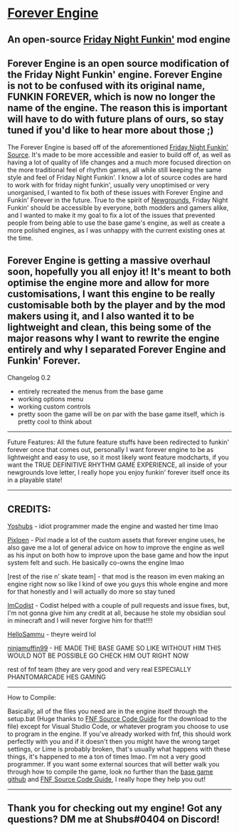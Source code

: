 # [Forever Engine](https://github.com/Yoshubs/FunkinForever)
An open-source [Friday Night Funkin'](https://www.newgrounds.com/portal/view/770371) mod engine
----------------------------------------------
Forever Engine is an open source modification of the Friday Night Funkin' engine. Forever Engine is not to be confused with its original name, FUNKIN FOREVER, which is now no longer the name of the engine. The reason this is important will have to do with future plans of ours, so stay tuned if you'd like to hear more about those ;)
----------------------------------------------
The Forever Engine is based off of the aforementioned [Friday Night Funkin' Source](https://github.com/ninjamuffin99/Funkin). It's made to be more accessible and easier to build off of, as well as having a lot of quality of life changes and a much more focused direction on the more traditional feel of rhythm games, all while still keeping the same style and feel of Friday Night Funkin'. I know a lot of source codes are hard to work with for friday night funkin', usually very unoptimised or very unorganised, I wanted to fix both of these issues with Forever Engine and Funkin' Forever in the future. True to the spirit of [Newgrounds](https://www.newgrounds.com), Friday Night Funkin' should be accessible by everyone, both modders and gamers alike, and I wanted to make it my goal to fix a lot of the issues that prevented people from being able to use the base game's engine, as well as create a more polished engines, as I was unhappy with the current existing ones at the time.

Forever Engine is getting a massive overhaul soon, hopefully you all enjoy it! It's meant to both optimise the engine more and allow for more customisations, I want this engine to be really customisable both by the player and by the mod makers using it, and I also wanted it to be lightweight and clean, this being some of the major reasons why I want to rewrite the engine entirely and why I separated Forever Engine and Funkin' Forever.
----------------------------------------------
Changelog 0.2
* entirely recreated the menus from the base game
* working options menu
* working custom controls
* pretty soon the game will be on par with the base game itself, which is pretty cool to think about

----------------------------------------------

Future Features: 
 All the future feature stuffs have been redirected to funkin' forever once that comes out, personally I want forever engine to be as lightweight and easy to use, so it most likely wont feature modcharts, if you want the TRUE DEFINITIVE RHYTHM GAME EXPERIENCE, all inside of your newgrounds love letter, I really hope you enjoy funkin' forever itself once its in a playable state!

----------------------------------------------
CREDITS:
----------------------------------------------

[Yoshubs](https://github.com/Yoshubs) - idiot programmer made the engine and wasted her time lmao

[Pixloen](https://github.com/PixlJacket) - Pixl made a lot of the custom assets that forever engine uses, he also gave me a lot of general advice on how to improve the engine as well as his input on both how to improve upon the base game and how the input system felt and such. He basically co-owns the engine lmao

[rest of the rise n' skate team] - that mod is the reason im even making an engine right now so like I kind of owe you guys this whole engine and more for that honestly and I will actually do more so stay tuned

[ImCodist](https://github.com/ImCodist) - Codist helped with a couple of pull requests and issue fixes, but, I'm not gonna give him any credit at all, because he stole my obsidian soul in minecraft and I will never forgive him for that!!!!

[HelloSammu](https://github.com/hellosammu) - theyre weird lol

[ninjamuffin99](https://ninjamuffin99.newgrounds.com/) - HE MADE THE BASE GAME SO LIKE WITHOUT HIM THIS WOULD NOT BE POSSIBLE GO CHECK HIM OUT RIGHT NOW

rest of fnf team (they are very good and very real ESPECIALLY PHANTOMARCADE HES GAMING

----------------------------------------------
How to Compile:

Basically, all of the files you need are in the engine itself through the setup.bat (Huge thanks to [FNF Source Code Guide](https://gamebanana.com/tuts/13798) for the download to the file) except for Visual Studio Code, or whatever program you choose to use to program in the engine. If you've already worked with fnf, this should work perfectly with you and if it doesn't then you might have the wrong target settings, or Lime is probably broken, that's usually what happens with these things, it's happened to me a ton of times lmao. I'm not a very good programmer.
If you want some external sources that will better walk you through how to compile the game, look no further than the [base game github](https://github.com/ninjamuffin99/Funkin) and [FNF Source Code Guide](https://gamebanana.com/tuts/13798), I really hope they help you out!

----------------------------------------------
Thank you for checking out my engine! Got any questions? DM me at Shubs#0404 on Discord!
----------------------------------------------
